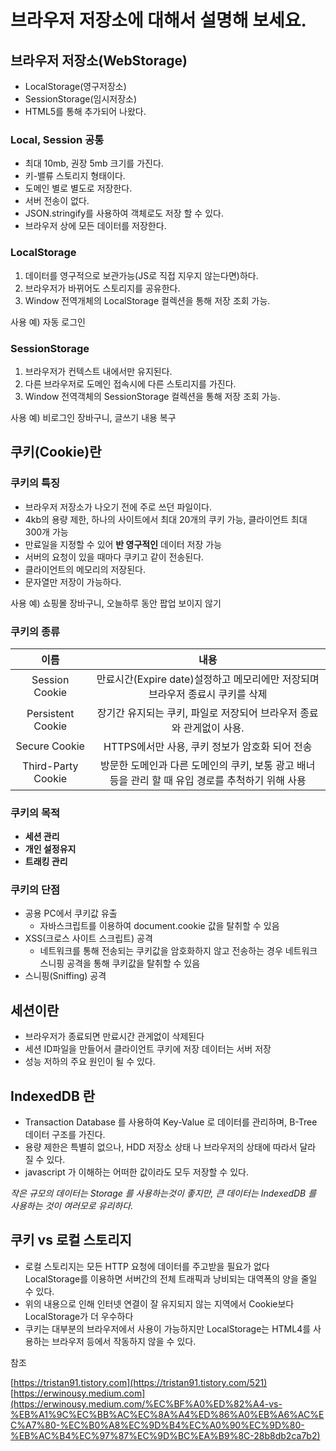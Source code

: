 # 브라우저 저장소에 대해서 설명해 보세요.

## 브라우저 저장소(WebStorage)

- LocalStorage(영구저장소)
- SessionStorage(임시저장소)
- HTML5를 통해 추가되어 나왔다.

### Local, Session 공통

- 최대 10mb, 권장 5mb 크기를 가진다.
- 키-밸류 스토리지 형태이다.
- 도메인 별로 별도로 저장한다.
- 서버 전송이 없다.
- JSON.stringify를 사용하여 객체로도 저장 할 수 있다.
- 브라우저 상에 모든 데이터를 저장한다.

### LocalStorage

1.  데이터를 영구적으로 보관가능(JS로 직접 지우지 않는다면)하다.
2.  브라우저가 바뀌어도 스토리지를 공유한다.
3.  Window 전역개체의 LocalStorage 컬렉션을 통해 저장 조회 가능.

사용 예) 자동 로그인

### SessionStorage

1. 브라우저가 컨텍스트 내에서만 유지된다.
2. 다른 브라우저로 도메인 접속시에 다른 스토리지를 가진다.
3. Window 전역객체의 SessionStorage 컬렉션을 통해 저장 조회 가능.

사용 예) 비로그인 장바구니, 글쓰기 내용 복구

## 쿠키(Cookie)란

### 쿠키의 특징

- 브라우저 저장소가 나오기 전에 주로 쓰던 파일이다.
- 4kb의 용량 제한, 하나의 사이트에서 최대 20개의 쿠키 가능, 클라이언트 최대 300개 가능
- 만료일을 지정할 수 있어 **반 영구적인** 데이터 저장 가능
- 서버의 요청이 있을 때마다 쿠키고 같이 전송된다.
- 클라이언트의 메모리의 저장된다.
- 문자열만 저장이 가능하다.

사용 예) 쇼핑몰 장바구니, 오늘하루 동안 팝업 보이지 않기

### 쿠키의 종류

|        이름        |                                               내용                                                |
| :----------------: | :-----------------------------------------------------------------------------------------------: |
|   Session Cookie   |           만료시간(Expire date)설정하고 메모리에만 저장되며 브라우저 종료시 쿠키를 삭제           |
| Persistent Cookie  |               장기간 유지되는 쿠키, 파일로 저장되어 브라우저 종료와 관게없이 사용.                |
|   Secure Cookie    |                          HTTPS에서만 사용, 쿠키 정보가 암호화 되어 전송                           |
| Third-Party Cookie | 방문한 도메인과 다른 도메인의 쿠키, 보통 광고 배너 등을 관리 할 때 유입 경로를 추척하기 위해 사용 |

### 쿠키의 목적

- **세션 관리**
- **개인 설정유지**
- **트래킹 관리**

### 쿠키의 단점

- 공용 PC에서 쿠키값 유출
  - 자바스크립트를 이용하여 document.cookie 값을 탈취할 수 있음
- XSS(크로스 사이트 스크립트) 공격
  - 네트워크를 통해 전송되는 쿠키값을 암호화하지 않고 전송하는 경우 네트워크 스니핑 공격을 통해 쿠키값을 탈취할 수 있음
- 스니핑(Sniffing) 공격

## 세션이란

- 브라우저가 종료되면 만료시간 관게없이 삭제된다
- 세션 ID파일을 만들어서 클라이언트 쿠키에 저장 데이터는 서버 저장
- 성능 저하의 주요 원인이 될 수 있다.

## IndexedDB 란

- Transaction Database 를 사용하여 Key-Value 로 데이터를 관리하며, B-Tree 데이터 구조를 가진다.
- 용량 제한은 특별히 없으나, HDD 저장소 상태 나 브라우저의 상태에 따라서 달라 질 수 있다.
- javascript 가 이해하는 어떠한 값이라도 모두 저장할 수 있다.

_작은 규모의 데이터는 Storage 를 사용하는것이 좋지만, 큰 데이터는 IndexedDB 를 사용하는 것이 여러모로 유리하다._

## 쿠키 vs 로컬 스토리지

- 로컬 스토리지는 모든 HTTP 요청에 데이터를 주고받을 필요가 없다
  LocalStorage를 이용하면 서버간의 전체 트래픽과 낭비되는 대역폭의 양을 줄일 수 있다.
- 위의 내용으로 인해 인터넷 연결이 잘 유지되지 않는 지역에서 Cookie보다 LocalStorage가 더 우수하다
- 쿠키는 대부분의 브라우저에서 사용이 가능하지만 LocalStorage는 HTML4를 사용하는 브라우저 등에서 작동하지 않을 수 있다.

참조

[https://tristan91.tistory.com](https://tristan91.tistory.com/521) <br>
[https://erwinousy.medium.com](https://erwinousy.medium.com/%EC%BF%A0%ED%82%A4-vs-%EB%A1%9C%EC%BB%AC%EC%8A%A4%ED%86%A0%EB%A6%AC%EC%A7%80-%EC%B0%A8%EC%9D%B4%EC%A0%90%EC%9D%80-%EB%AC%B4%EC%97%87%EC%9D%BC%EA%B9%8C-28b8db2ca7b2)

